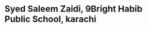 <html>
  <title>Azrure App Service, Syed S Zaidi</title>
  <body>
<h1>Syed Saleem Zaidi, 9Bright Habib Public School, karachi</h1>
</body>
</html>
